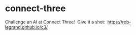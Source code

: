 # connect-three
Challenge an AI at Connect Three!&nbsp;
Give it a shot:&nbsp; <https://rob-legrand.github.io/c3/>
